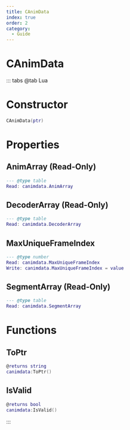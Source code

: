 ```yaml
---
title: CAnimData
index: true
order: 2
category:
  - Guide
---
```


# CAnimData

::: tabs
@tab Lua
# Constructor
```lua
CAnimData(ptr)
```
# Properties
## AnimArray (Read-Only)
```lua
--- @type table
Read: canimdata.AnimArray
```
## DecoderArray (Read-Only)
```lua
--- @type table
Read: canimdata.DecoderArray
```
## MaxUniqueFrameIndex 
```lua
--- @type number
Read: canimdata.MaxUniqueFrameIndex
Write: canimdata.MaxUniqueFrameIndex = value
```
## SegmentArray (Read-Only)
```lua
--- @type table
Read: canimdata.SegmentArray
```
# Functions
## ToPtr
```lua
@returns string
canimdata:ToPtr()
```
## IsValid
```lua
@returns bool
canimdata:IsValid()
```

:::